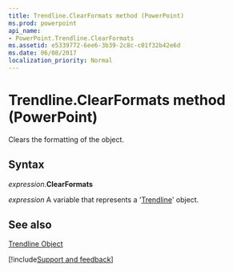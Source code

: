 ```yaml
---
title: Trendline.ClearFormats method (PowerPoint)
ms.prod: powerpoint
api_name:
- PowerPoint.Trendline.ClearFormats
ms.assetid: e5339772-6ee6-3b39-2c8c-c01f32b42e6d
ms.date: 06/08/2017
localization_priority: Normal
---
```



# Trendline.ClearFormats method (PowerPoint)

Clears the formatting of the object.


## Syntax

_expression_.**ClearFormats**

 _expression_ A variable that represents a '[Trendline](PowerPoint.Trendline.md)' object.


## See also


[Trendline Object](PowerPoint.Trendline.md)

[!include[Support and feedback](~/includes/feedback-boilerplate.md)]